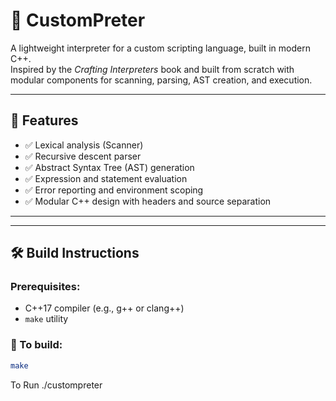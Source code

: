 # 🧠 CustomPreter

A lightweight interpreter for a custom scripting language, built in modern C++.  
Inspired by the *Crafting Interpreters* book and built from scratch with modular components for scanning, parsing, AST creation, and execution.

---

## 🚀 Features

- ✅ Lexical analysis (Scanner)
- ✅ Recursive descent parser
- ✅ Abstract Syntax Tree (AST) generation
- ✅ Expression and statement evaluation
- ✅ Error reporting and environment scoping
- ✅ Modular C++ design with headers and source separation

---


---

## 🛠️ Build Instructions

### Prerequisites:
- C++17 compiler (e.g., g++ or clang++)
- `make` utility

### 🔧 To build:
```bash
make

```
To Run
./custompreter


